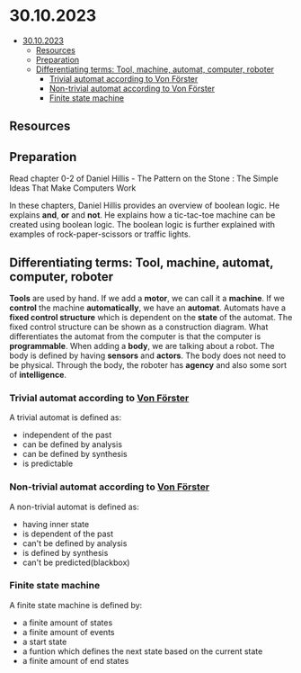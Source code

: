# 30.10.2023

- [30.10.2023](#30102023)
  - [Resources](#resources)
  - [Preparation](#preparation)
  - [Differentiating terms: Tool, machine, automat, computer, roboter](#differentiating-terms-tool-machine-automat-computer-roboter)
    - [Trivial automat according to Von Förster](#trivial-automat-according-to-von-förster)
    - [Non-trivial automat according to Von Förster](#non-trivial-automat-according-to-von-förster)
    - [Finite state machine](#finite-state-machine)

## Resources

## Preparation

Read chapter 0-2 of Daniel Hillis - The Pattern on the Stone : The Simple Ideas That Make Computers Work

In these chapters, Daniel Hillis provides an overview of boolean logic. He explains **and**, **or** and **not**. He explains how a tic-tac-toe machine can be created using boolean logic. The boolean logic is further explained with examples of rock-paper-scissors or traffic lights.

## Differentiating terms: Tool, machine, automat, computer, roboter

**Tools** are used by hand. If we add a **motor**, we can call it a **machine**. If we **control** the machine **automatically**, we have an **automat**. Automats have a **fixed control structure** which is dependent on the **state** of the automat. The fixed control structure can be shown as a construction diagram.
What differentiates the automat from the computer is that the computer is **programmable**. When adding a **body**, we are talking about a robot. The body is defined by having **sensors** and **actors**. The body does not need to be physical. Through the body, the roboter has **agency** and also some sort of **intelligence**.

### Trivial automat according to [Von Förster](https://de.wikipedia.org/wiki/Heinz_von_Foerster)

A trivial automat is defined as:
- independent of the past
- can be defined by analysis
- can be defined by synthesis
- is predictable

### Non-trivial automat according to [Von Förster](https://de.wikipedia.org/wiki/Heinz_von_Foerster)

A non-trivial automat is defined as:
- having inner state
- is dependent of the past
- can't be defined by analysis
- is defined by synthesis
- can't be predicted(blackbox)

### Finite state machine

A finite state machine is defined by:
- a finite amount of states
- a finite amount of events
- a start state
- a funtion which defines the next state based on the current state
- a finite amount of end states